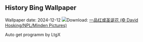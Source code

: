 ## History Bing Wallpaper
Wallpaper date: 2024-12-12
![](https://www.bing.com/th?id=OHR.WildPoinsettia_ZH-CN7984548709_UHD.jpg&w=1000)Download: [一品红或圣诞花 (© David Hosking/NPL/Minden Pictures)](https://www.bing.com/th?id=OHR.WildPoinsettia_ZH-CN7984548709_UHD.jpg)

Auto get programm by LtgX
